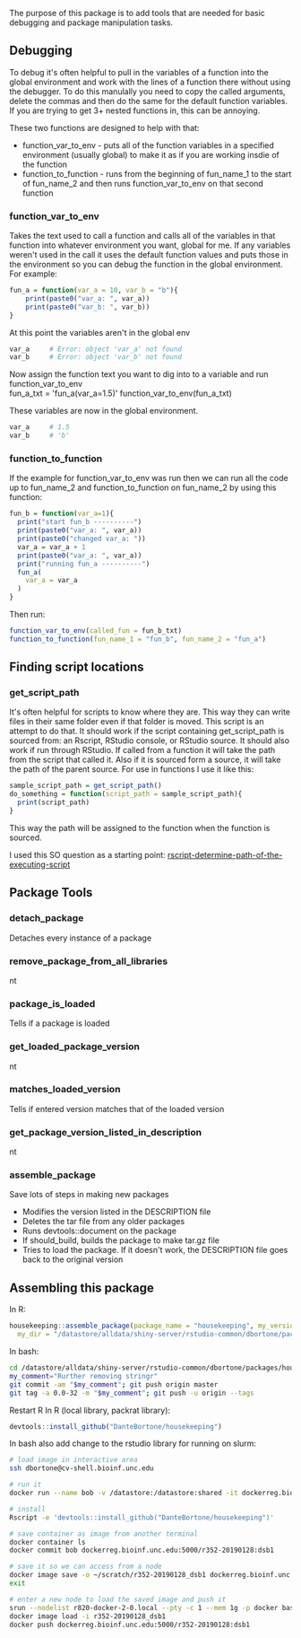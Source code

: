 The purpose of this package is to add tools that are needed for basic debugging and package manipulation tasks.  


## Debugging  
To debug it's often helpful to pull in the variables of a function into the global environment and work with the lines of a function there without using the debugger. To do this manulally you need to copy the called arguments, delete the commas and then do the same for the default function variables. If you are trying to get 3+ nested functions in, this can be annoying.   

These two functions are designed to help with that:  
* function_var_to_env - puts all of the function variables in a specified environment (usually global) to make it as if you are working insdie of the function  
* function_to_function - runs from the beginning of fun_name_1 to the start of fun_name_2 and then runs function_var_to_env on that second function  

### function_var_to_env  
Takes the text used to call a function and calls all of the variables in that function into whatever environment you want, global for me.  If any variables weren't used in the call it uses the default function values and puts those in the environment so you can debug the function in the global environment. For example:  
  
``` r
fun_a = function(var_a = 10, var_b = "b"){
    print(paste0("var_a: ", var_a))
    print(paste0("var_b: ", var_b))
}  
```

At this point the variables aren't in the global env
``` r
var_a     # Error: object 'var_a' not found
var_b     # Error: object 'var_b' not found
```

Now assign the function text you want to dig into to a variable and run function_var_to_env  
fun_a_txt = 'fun_a(var_a=1.5)'
function_var_to_env(fun_a_txt)
   
These variables are now in the global environment.
``` r
var_a     # 1.5
var_b     # 'b'
```

### function_to_function  
If the example for function_var_to_env was run then we can run all the code up to fun_name_2 and function_to_function on fun_name_2 by using this function:  
``` r
fun_b = function(var_a=1){
  print("start fun_b ----------")
  print(paste0("var_a: ", var_a))
  print(paste0("changed var_a: "))
  var_a = var_a + 1
  print(paste0("var_a: ", var_a))
  print("running fun_a ----------")
  fun_a(
    var_a = var_a
  )
}
```

Then run:  
``` r
function_var_to_env(called_fun = fun_b_txt)
function_to_function(fun_name_1 = "fun_b", fun_name_2 = "fun_a")
```


## Finding script locations  

### get_script_path  
It's often helpful for scripts to know where they are.  This way they can write files in their same folder even if that folder is moved.  This script is an attempt to do that.  It should work if the script containing get_script_path is sourced from: an Rscript, RStudio console, or RStudio source.  It should also work if run through RStudio.  If called from a function it will take the path from the script that called it.  Also if it is sourced form a source, it will take the path of the parent source.  For use in functions I use it like this:  

``` r
sample_script_path = get_script_path()
do_something = function(script_path = sample_script_path){
  print(script_path)
}
```

This way the path will be assigned to the function when the function is sourced.

I used this SO question as a starting point: [rscript-determine-path-of-the-executing-script](https://stackoverflow.com/questions/1815606/rscript-determine-path-of-the-executing-script)



## Package Tools

### detach_package  
Detaches every instance of a package  


### remove_package_from_all_libraries  
nt  

### package_is_loaded  
Tells if a package is loaded  


### get_loaded_package_version  
nt  


### matches_loaded_version  
Tells if entered version matches that of the loaded version  


### get_package_version_listed_in_description  
nt  


### assemble_package  
Save lots of steps in making new packages  
* Modifies the version listed in the DESCRIPTION file  
* Deletes the tar file from any older packages
* Runs devtools::document on the package
* If should_build, builds the package to make tar.gz file
* Tries to load the package.  If it doesn't work, the DESCRIPTION file goes back to the original version

## Assembling this package
In R:
``` r
housekeeping::assemble_package(package_name = "housekeeping", my_version = "0.0-33",
  my_dir = "/datastore/alldata/shiny-server/rstudio-common/dbortone/packages/housekeeping")
```
In bash:
``` bash
cd /datastore/alldata/shiny-server/rstudio-common/dbortone/packages/housekeeping
my_comment="Rurther removing stringr"
git commit -am "$my_comment"; git push origin master
git tag -a 0.0-32 -m "$my_comment"; git push -u origin --tags
```
Restart R
In R (local library, packrat library):
``` r
devtools::install_github("DanteBortone/housekeeping")
```
In bash also add change to the rstudio library for running on slurm:
``` bash
# load image in interactive area
ssh dbortone@cv-shell.bioinf.unc.edu 

# run it
docker run --name bob -v /datastore:/datastore:shared -it dockerreg.bioinf.unc.edu:5000/r352-20190128:dsb1

# install
Rscript -e 'devtools::install_github("DanteBortone/housekeeping")'

# save container as image from another terminal
docker container ls
docker commit bob dockerreg.bioinf.unc.edu:5000/r352-20190128:dsb1

# save it so we can access from a node
docker image save -o ~/scratch/r352-20190128_dsb1 dockerreg.bioinf.unc.edu:5000/r352-20190128:dsb1
exit

# enter a new node to load the saved image and push it
srun --nodelist r820-docker-2-0.local --pty -c 1 --mem 1g -p docker bash
docker image load -i r352-20190128_dsb1
docker push dockerreg.bioinf.unc.edu:5000/r352-20190128:dsb1
```



